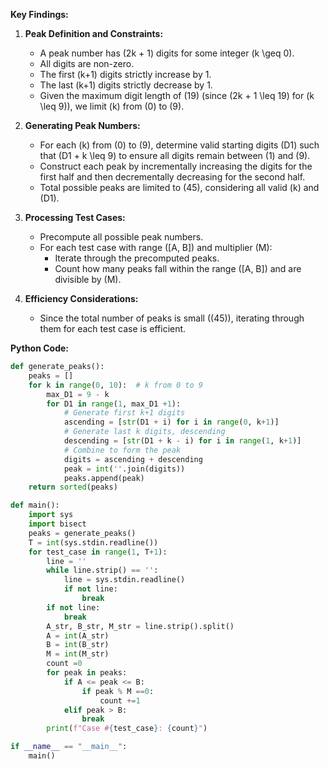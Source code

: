 **Key Findings:**

1. **Peak Definition and Constraints:**
   - A peak number has \(2k + 1\) digits for some integer \(k \geq 0\).
   - All digits are non-zero.
   - The first \(k+1\) digits strictly increase by 1.
   - The last \(k+1\) digits strictly decrease by 1.
   - Given the maximum digit length of \(19\) (since \(2k + 1 \leq 19\) for \(k \leq 9\)), we limit \(k\) from \(0\) to \(9\).

2. **Generating Peak Numbers:**
   - For each \(k\) from \(0\) to \(9\), determine valid starting digits \(D1\) such that \(D1 + k \leq 9\) to ensure all digits remain between \(1\) and \(9\).
   - Construct each peak by incrementally increasing the digits for the first half and then decrementally decreasing for the second half.
   - Total possible peaks are limited to \(45\), considering all valid \(k\) and \(D1\).

3. **Processing Test Cases:**
   - Precompute all possible peak numbers.
   - For each test case with range \([A, B]\) and multiplier \(M\):
     - Iterate through the precomputed peaks.
     - Count how many peaks fall within the range \([A, B]\) and are divisible by \(M\).

4. **Efficiency Considerations:**
   - Since the total number of peaks is small (\(45\)), iterating through them for each test case is efficient.

**Python Code:**

```python
def generate_peaks():
    peaks = []
    for k in range(0, 10):  # k from 0 to 9
        max_D1 = 9 - k
        for D1 in range(1, max_D1 +1):
            # Generate first k+1 digits
            ascending = [str(D1 + i) for i in range(0, k+1)]
            # Generate last k digits, descending
            descending = [str(D1 + k - i) for i in range(1, k+1)]
            # Combine to form the peak
            digits = ascending + descending
            peak = int(''.join(digits))
            peaks.append(peak)
    return sorted(peaks)

def main():
    import sys
    import bisect
    peaks = generate_peaks()
    T = int(sys.stdin.readline())
    for test_case in range(1, T+1):
        line = ''
        while line.strip() == '':
            line = sys.stdin.readline()
            if not line:
                break
        if not line:
            break
        A_str, B_str, M_str = line.strip().split()
        A = int(A_str)
        B = int(B_str)
        M = int(M_str)
        count =0
        for peak in peaks:
            if A <= peak <= B:
                if peak % M ==0:
                    count +=1
            elif peak > B:
                break
        print(f"Case #{test_case}: {count}")

if __name__ == "__main__":
    main()
```